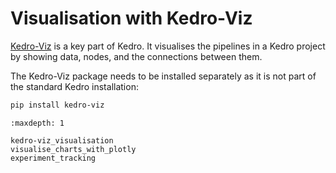 # Visualisation with Kedro-Viz


[Kedro-Viz](https://github.com/kedro-org/kedro-viz) is a key part of Kedro. It visualises the pipelines in a Kedro project by showing data, nodes, and the connections between them.

The Kedro-Viz package needs to be installed separately as it is not part of the standard Kedro installation:

```bash
pip install kedro-viz
```

```{toctree}
:maxdepth: 1

kedro-viz_visualisation
visualise_charts_with_plotly
experiment_tracking
```
